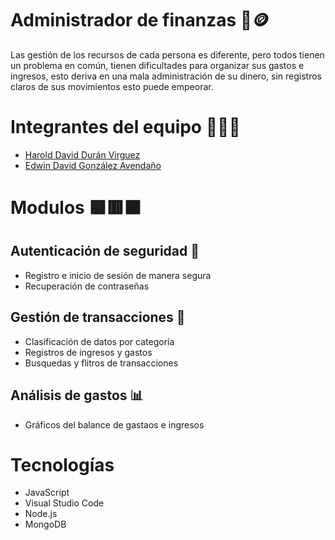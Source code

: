 
# Administrador de finanzas 🏦🪙 

Las gestión de los recursos de cada persona es diferente, pero todos tienen un problema en común, tienen dificultades para organizar sus gastos e ingresos, esto deriva en una mala administración de su dinero, sin registros claros de sus movimientos esto puede empeorar.

# Integrantes del equipo 🧑‍💻🔧

- [Harold David Durán Virguez](https://github.com/Hardur17)
- [Edwin David González Avendaño](https://github.com/Edwinahhh)

# Modulos 🟪🟥🟧

## Autenticación de seguridad 🔐
- Registro e inicio de sesión de manera segura
- Recuperación de contraseñas

## Gestión de transacciones 💸
- Clasificación de datos por categoría
- Registros de ingresos y gastos
- Busquedas y flitros de transacciones

## Análisis de gastos 📊
- Gráficos del balance de gastaos e ingresos

# Tecnologías
- JavaScript
- Visual Studio Code
- Node.js
- MongoDB
